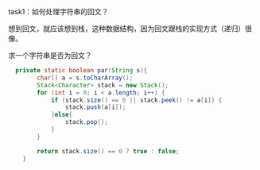 task1：如何处理字符串的回文？

想到回文，就应该想到栈，这种数据结构，因为回文跟栈的实现方式（递归）很像。

求一个字符串是否为回文？

```java
  private static boolean par(String s){
        char[] a = s.toCharArray();
        Stack<Character> stack = new Stack();
        for (int i = 0; i < a.length; i++) {
            if (stack.size() == 0 || stack.peek() != a[i]) {
                stack.push(a[i]);
            }else{
                stack.pop();
            }
        }

        return stack.size() == 0 ? true : false;
    }
```

